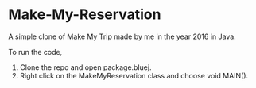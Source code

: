 # Make-My-Reservation
A simple clone of Make My Trip made by me in the year 2016 in Java.

To run the code,
  1. Clone the repo and open package.bluej.
  2. Right click on the MakeMyReservation class and choose void MAIN().
